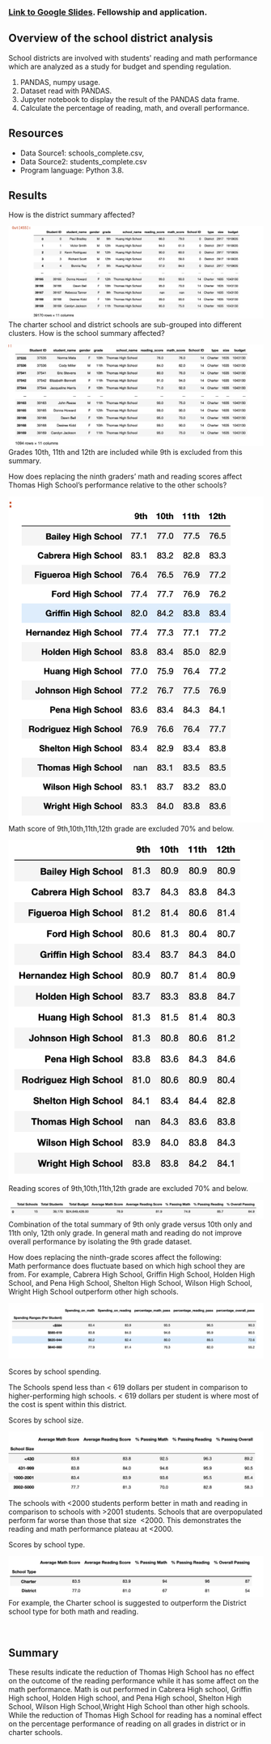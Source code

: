 ### [Link to Google Slides](https://docs.google.com/presentation/d/1m06_9EaEdJI7jc7BQkQ79riS0W0V0QgkLuyGqa2c2Dc/edit?usp=sharing). Fellowship and application.

## Overview of the school district analysis
School districts are involved with students' reading and math performance which are analyzed as a study for budget and spending regulation. 
    

1. PANDAS, numpy usage.
2. Dataset read with PANDAS.
3. Jupyter notebook to display the result of the PANDAS data frame.
4. Calculate the percentage of reading, math, and overall performance.


## Resources
- Data Source1: schools_complete.csv,
- Data Source2: students_complete.csv
- Program language: Python 3.8.

## Results 
How is the district summary affected?

![Figure 1](https://github.com/davidhyongae2/school_destrict/blob/main/Figure1.png) <br> The charter school and district schools are sub-grouped into different clusters. How is the school summary affected?

![Figure 2](https://github.com/davidhyongae2/school_destrict/blob/main/Figure2.png) <br> Grades 10th, 11th and 12th are included while 9th is excluded from this summary. 

How does replacing the ninth graders’ math and reading scores affect Thomas High School’s performance relative to the other schools?

![Figure 3a](https://github.com/davidhyongae2/school_destrict/blob/main/Figure3a.png) <br> Math score of 9th,10th,11th,12th grade are excluded 70% and below.

![Figure 3b](https://github.com/davidhyongae2/school_destrict/blob/main/Figure3b.png) <br> Reading scores of 9th,10th,11th,12th grade are excluded 70% and below. 

![Figure 3c](https://github.com/davidhyongae2/school_destrict/blob/main/Figure3c.png) <br> Combination of the total summary of 9th only grade versus 10th only and 11th only, 12th only grade. In general math and reading do not improve overall performance by isolating the 9th grade dataset. 

How does replacing the ninth-grade scores affect the following: <br>
Math performance does fluctuate based on which high school they are from. For example, Cabrera High School, Griffin High School, Holden High School, and Pena High School, Shelton High School, Wilson High School, Wright High School outperform other high schools. <br>

![Figure 4](https://github.com/davidhyongae2/school_destrict/blob/main/Figure4.png)<br>

Scores by school spending. <br>

The Schools spend less than < 619 dollars per student in comparison to higher-performing high schools. < 619 dollars per student is where most of the cost is spent within this district. <br>

Scores by school size. <br>

![Figure 6](https://github.com/davidhyongae2/school_destrict/blob/main/Figure6.png)<br>
The schools with <2000 students perform better in math and reading in comparison to schools with >2001 students. Schools that are overpopulated perform far worse than those that size  <2000. This demonstrates the reading and math performance plateau at <2000. <br>

Scores by school type. <br>

![Figure 7](https://github.com/davidhyongae2/school_destrict/blob/main/Figure7.png) <br>
For example, the Charter school is suggested to outperform the District school type for both math and reading. 

 
## Summary
These results indicate the reduction of Thomas High School has no effect on the outcome of the reading performance while it has some affect on the math performance. Math is out performed in Cabrera High school, Griffin High school, Holden High school, and Pena High school, Shelton High School, Wilson High School,Wright High School than other high schools. While the reduction of Thomas High School for reading has a nominal effect on the percentage performance of reading on all grades in district or in charter schools.
